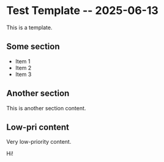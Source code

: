 # Test Template -- 2025-06-13

This is a template.

## Some section

- Item 1
- Item 2
- Item 3

## Another section

This is another section content.


## Low-pri content

Very low-priority content.

Hi!
